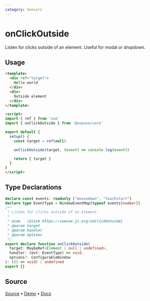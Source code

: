 ```yaml
---
category: Sensors
---
```


# onClickOutside

Listen for clicks outside of an element. Useful for modal or dropdown.

## Usage

```html {18}
<template>
  <div ref="target">
    Hello world
  </div>
  <div>
    Outside element
  </div>
</template>

<script>
import { ref } from 'vue'
import { onClickOutside } from '@vueuse/core'

export default {
  setup() {
    const target = ref(null)

    onClickOutside(target, (event) => console.log(event))

    return { target }
  }
}
</script>
```


<!--FOOTER_STARTS-->
## Type Declarations

```typescript
declare const events: readonly ["mousedown", "touchstart"]
declare type EventType = WindowEventMap[typeof events[number]]
/**
 * Listen for clicks outside of an element.
 *
 * @see   {@link https://vueuse.js.org/onClickOutside}
 * @param target
 * @param handler
 * @param options
 */
export declare function onClickOutside(
  target: MaybeRef<Element | null | undefined>,
  handler: (evt: EventType) => void,
  options?: ConfigurableWindow
): (() => void) | undefined
export {}
```

## Source

[Source](https://github.com/vueuse/vueuse/blob/master/packages/core/onClickOutside/index.ts) • [Demo](https://github.com/vueuse/vueuse/blob/master/packages/core/onClickOutside/demo.vue) • [Docs](https://github.com/vueuse/vueuse/blob/master/packages/core/onClickOutside/index.md)


<!--FOOTER_ENDS-->